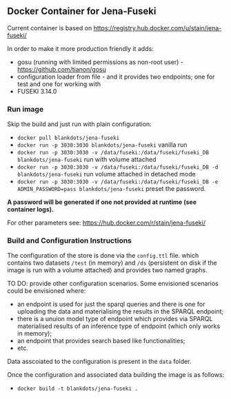 ## Docker Container for Jena-Fuseki

Current container is based on https://registry.hub.docker.com/u/stain/jena-fuseki/

In order to make it more production friendly it adds:
* gosu (running with limited permissions as non-root user) - https://github.com/tianon/gosu
* configuration loader from file - and it provides two endpoints; one for test and one for working with
* FUSEKI 3.14.0

### Run image

Skip the build and just run with plain configuration:
* `docker pull blankdots/jena-fuseki`
* `docker run -p 3030:3030 blankdots/jena-fuseki` vanilla run
* `docker run -p 3030:3030 -v /data/fuseki:/data/fuseki/fuseki_DB blankdots/jena-fuseki` run with volume attached
* `docker run -p 3030:3030 -v /data/fuseki:/data/fuseki/fuseki_DB -d blankdots/jena-fuseki` run volume attached in detached mode
* `docker run -p 3030:3030 -v /data/fuseki:/data/fuseki/fuseki_DB -e ADMIN_PASSWORD=pass blankdots/jena-fuseki` preset the password.

**A password will be generated if one not provided at runtime (see container logs).**

For other parameters see: https://hub.docker.com/r/stain/jena-fuseki/

### Build and Configuration Instructions

The configuration of the store is done via the `config.ttl` file. which contains two datasets `/test` (in memory) and `/ds` (persistent on disk if the image is run with a volume attached) and provides two named graphs.

TO DO: provide other configuration scenarios. Some envisioned scenarios could be envisioned where:
* an endpoint is used for just the sparql queries and there is one for uploading the data and materialising the results in the SPARQL endpoint;
* there is a unuion model type of endpoint which provides via SPARQL materialised results of an inference type of endpoint (which only works in memory);
* an endpoint that provides search based like functionalities;
* etc.

Data asscoiated to the configuration is present in the `data` folder.

Once the configuration and associated data building the image is as follows:
* `docker build -t blankdots/jena-fuseki .`
